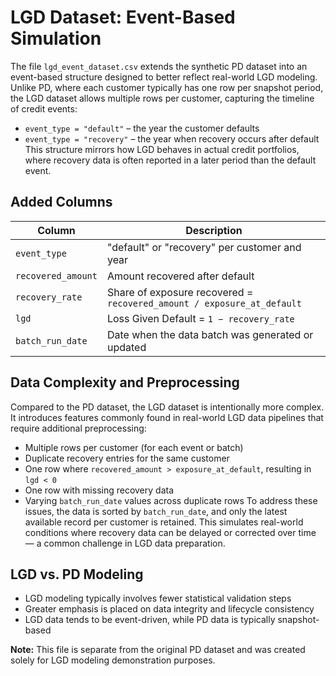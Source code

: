 # LGD Dataset: Event-Based Simulation
The file `lgd_event_dataset.csv` extends the synthetic PD dataset into an event-based structure designed to better reflect real-world LGD modeling.
Unlike PD, where each customer typically has one row per snapshot period, the LGD dataset allows multiple rows per customer, capturing the timeline of credit events:
- `event_type = "default"` – the year the customer defaults  
- `event_type = "recovery"` – the year when recovery occurs after default
This structure mirrors how LGD behaves in actual credit portfolios, where recovery data is often reported in a later period than the default event.

## Added Columns
| Column             | Description                                                                 |
|--------------------|-----------------------------------------------------------------------------|
| `event_type`        | "default" or "recovery" per customer and year                              |
| `recovered_amount`  | Amount recovered after default                                              |
| `recovery_rate`     | Share of exposure recovered = `recovered_amount / exposure_at_default`     |
| `lgd`               | Loss Given Default = `1 − recovery_rate`                                   |
| `batch_run_date`    | Date when the data batch was generated or updated                          |

## Data Complexity and Preprocessing
Compared to the PD dataset, the LGD dataset is intentionally more complex. It introduces features commonly found in real-world LGD data pipelines that require additional preprocessing:
- Multiple rows per customer (for each event or batch)
- Duplicate recovery entries for the same customer
- One row where `recovered_amount > exposure_at_default`, resulting in `lgd < 0`
- One row with missing recovery data
- Varying `batch_run_date` values across duplicate rows
To address these issues, the data is sorted by `batch_run_date`, and only the latest available record per customer is retained. This simulates real-world conditions where recovery data can be delayed or corrected over time — a common challenge in LGD data preparation.

## LGD vs. PD Modeling
- LGD modeling typically involves fewer statistical validation steps  
- Greater emphasis is placed on data integrity and lifecycle consistency  
- LGD data tends to be event-driven, while PD data is typically snapshot-based

**Note:** This file is separate from the original PD dataset and was created solely for LGD modeling demonstration purposes.
